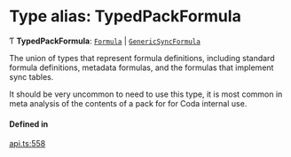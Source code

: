# Type alias: TypedPackFormula

Ƭ **TypedPackFormula**: [`Formula`](Formula.md) \| [`GenericSyncFormula`](GenericSyncFormula.md)

The union of types that represent formula definitions, including standard formula definitions,
metadata formulas, and the formulas that implement sync tables.

It should be very uncommon to need to use this type, it is most common in meta analysis of the
contents of a pack for for Coda internal use.

#### Defined in

[api.ts:558](https://github.com/coda/packs-sdk/blob/main/api.ts#L558)
